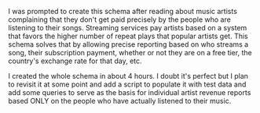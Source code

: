 I was prompted to create this schema after reading about music artists complaining that they don't get paid precisely by the people who are listening to their songs.  Streaming services pay artists based on a system that favors the higher number of repeat plays that popular artists get.  This schema solves that by allowing precise reporting based on who streams a song, their subscription payment, whether or not they are on a free tier, the country's exchange rate for that day, etc.

I created the whole schema in about 4 hours.  I doubt it's perfect but I plan to revisit it at some point and add a script to populate it with test data and add some queries to serve as the basis for individual artist revenue reports based ONLY on the people who have actually listened to their music.

